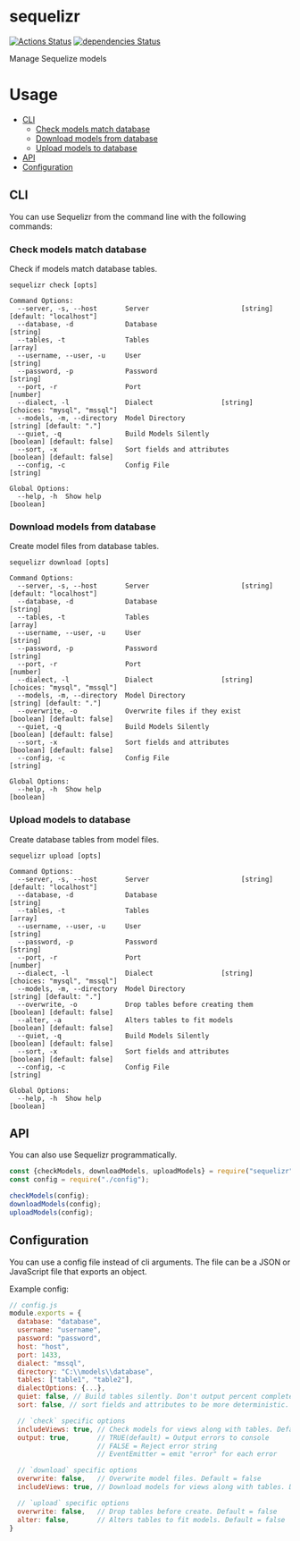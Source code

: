# sequelizr

[![Actions Status](https://github.com/UziTech/sequelizr/workflows/CI/badge.svg)](https://github.com/UziTech/sequelizr/actions)
[![dependencies Status](https://david-dm.org/UziTech/sequelizr/status.svg)](https://david-dm.org/UziTech/sequelizr)

Manage Sequelize models

# Usage

-   [CLI](#cli)
    -   [Check models match database](#check-models-match-database)
    -   [Download models from database](#download-models-from-database)
    -   [Upload models to database](#upload-models-to-database)
-   [API](#api)
-   [Configuration](#configuration)

## CLI

You can use Sequelizr from the command line with the following commands:

### Check models match database

Check if models match database tables.

```
sequelizr check [opts]

Command Options:
  --server, -s, --host       Server                       [string] [default: "localhost"]
  --database, -d             Database                                            [string]
  --tables, -t               Tables                                               [array]
  --username, --user, -u     User                                                [string]
  --password, -p             Password                                            [string]
  --port, -r                 Port                                                [number]
  --dialect, -l              Dialect                 [string] [choices: "mysql", "mssql"]
  --models, -m, --directory  Model Directory                      [string] [default: "."]
  --quiet, -q                Build Models Silently             [boolean] [default: false]
  --sort, -x                 Sort fields and attributes        [boolean] [default: false]
  --config, -c               Config File                                         [string]

Global Options:
  --help, -h  Show help                                                         [boolean]
```

### Download models from database

Create model files from database tables.

```
sequelizr download [opts]

Command Options:
  --server, -s, --host       Server                       [string] [default: "localhost"]
  --database, -d             Database                                            [string]
  --tables, -t               Tables                                               [array]
  --username, --user, -u     User                                                [string]
  --password, -p             Password                                            [string]
  --port, -r                 Port                                                [number]
  --dialect, -l              Dialect                 [string] [choices: "mysql", "mssql"]
  --models, -m, --directory  Model Directory                      [string] [default: "."]
  --overwrite, -o            Overwrite files if they exist     [boolean] [default: false]
  --quiet, -q                Build Models Silently             [boolean] [default: false]
  --sort, -x                 Sort fields and attributes        [boolean] [default: false]
  --config, -c               Config File                                         [string]

Global Options:
  --help, -h  Show help                                                         [boolean]
```

### Upload models to database

Create database tables from model files.

```
sequelizr upload [opts]

Command Options:
  --server, -s, --host       Server                       [string] [default: "localhost"]
  --database, -d             Database                                            [string]
  --tables, -t               Tables                                               [array]
  --username, --user, -u     User                                                [string]
  --password, -p             Password                                            [string]
  --port, -r                 Port                                                [number]
  --dialect, -l              Dialect                 [string] [choices: "mysql", "mssql"]
  --models, -m, --directory  Model Directory                      [string] [default: "."]
  --overwrite, -o            Drop tables before creating them  [boolean] [default: false]
  --alter, -a                Alters tables to fit models       [boolean] [default: false]
  --quiet, -q                Build Models Silently             [boolean] [default: false]
  --sort, -x                 Sort fields and attributes        [boolean] [default: false]
  --config, -c               Config File                                         [string]

Global Options:
  --help, -h  Show help                                                         [boolean]
```

## API

You can also use Sequelizr programmatically.

```js
const {checkModels, downloadModels, uploadModels} = require("sequelizr");
const config = require("./config");

checkModels(config);
downloadModels(config);
uploadModels(config);
```

## Configuration

You can use a config file instead of cli arguments. The file can be a JSON or JavaScript file that exports an object.

Example config:
```js
// config.js
module.exports = {
  database: "database",
  username: "username",
  password: "password",
  host: "host",
  port: 1433,
  dialect: "mssql",
  directory: "C:\\models\\database",
  tables: ["table1", "table2"],
  dialectOptions: {...},
  quiet: false, // Build tables silently. Don't output percent complete.
  sort: false, // sort fields and attributes to be more deterministic.

  // `check` specific options
  includeViews: true, // Check models for views along with tables. Default = true
  output: true,       // TRUE(default) = Output errors to console
                      // FALSE = Reject error string
                      // EventEmitter = emit "error" for each error

  // `download` specific options
  overwrite: false,   // Overwrite model files. Default = false
  includeViews: true, // Download models for views along with tables. Default = true

  // `upload` specific options
  overwrite: false,   // Drop tables before create. Default = false
  alter: false,       // Alters tables to fit models. Default = false
}
```
